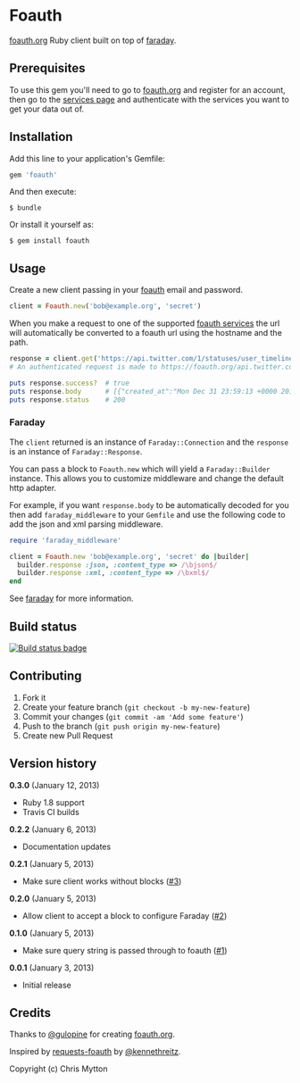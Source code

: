 # Foauth

[foauth.org][foauth] Ruby client built on top of [faraday][].

## Prerequisites

To use this gem you'll need to go to [foauth.org][foauth] and register
for an account, then go to the [services page][foauth services] and
authenticate with the services you want to get your data out of.

## Installation

Add this line to your application's Gemfile:

```ruby
gem 'foauth'
```

And then execute:

    $ bundle

Or install it yourself as:

    $ gem install foauth

## Usage

Create a new client passing in your [foauth][] email and password.

```ruby
client = Foauth.new('bob@example.org', 'secret')
```

When you make a request to one of the supported [foauth services][] the url will automatically be converted to a
foauth url using the hostname and the path.

```ruby
response = client.get('https://api.twitter.com/1/statuses/user_timeline.json')
# An authenticated request is made to https://foauth.org/api.twitter.com/1/statuses/user_timeline.json

puts response.success?  # true
puts response.body      # [{"created_at":"Mon Dec 31 23:59:13 +0000 2012"...
puts response.status    # 200
```

### Faraday

The `client` returned is an instance of `Faraday::Connection` and the
`response` is an instance of `Faraday::Response`.

You can pass a block to `Foauth.new` which will yield a
`Faraday::Builder` instance.  This allows you to customize middleware
and change the default http adapter.

For example, if you want `response.body` to be automatically decoded for
you then add `faraday_middleware` to your `Gemfile` and use the
following code to add the json and xml parsing middleware.

```ruby
require 'faraday_middleware'

client = Foauth.new 'bob@example.org', 'secret' do |builder|
  builder.response :json, :content_type => /\bjson$/
  builder.response :xml, :content_type => /\bxml$/
end
```

See [faraday][] for more information.

## Build status

[![Build status badge](https://travis-ci.org/hecticjeff/foauth.png)](https://travis-ci.org/hecticjeff/foauth)

## Contributing

1. Fork it
2. Create your feature branch (`git checkout -b my-new-feature`)
3. Commit your changes (`git commit -am 'Add some feature'`)
4. Push to the branch (`git push origin my-new-feature`)
5. Create new Pull Request

## Version history

**0.3.0** (January 12, 2013)

* Ruby 1.8 support
* Travis CI builds

**0.2.2** (January 6, 2013)

* Documentation updates

**0.2.1** (January 5, 2013)

* Make sure client works without blocks
  ([#3](https://github.com/hecticjeff/foauth/issues/3))

**0.2.0** (January 5, 2013)

* Allow client to accept a block to configure Faraday
  ([#2](https://github.com/hecticjeff/foauth/issues/2))

**0.1.0** (January 5, 2013)

* Make sure query string is passed through to foauth
  ([#1](https://github.com/hecticjeff/foauth/issues/1))

**0.0.1** (January 3, 2013)

* Initial release

## Credits

Thanks to [@gulopine](https://github.com/gulopine) for creating
[foauth.org][foauth].

Inspired by [requests-foauth][] by
[@kennethreitz](https://github.com/kennethreitz).

Copyright (c) Chris Mytton

[foauth]: https://foauth.org
[faraday]: https://github.com/lostisland/faraday
[requests-foauth]: https://github.com/kennethreitz/requests-foauth
[foauth services]: https://foauth.org/services/
